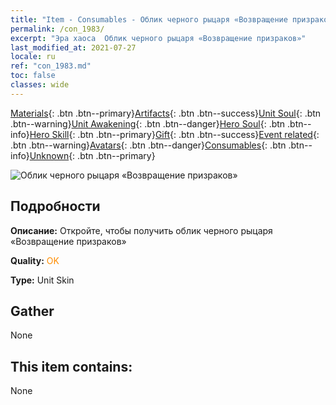 ```yaml
---
title: "Item - Consumables - Облик черного рыцаря «Возвращение призраков»"
permalink: /con_1983/
excerpt: "Эра хаоса  Облик черного рыцаря «Возвращение призраков»"
last_modified_at: 2021-07-27
locale: ru
ref: "con_1983.md"
toc: false
classes: wide
---
```

 [Materials](/ItemsRU/){: .btn .btn--primary}[Artifacts](/ItemsRU/Artifacts/){: .btn .btn--success}[Unit Soul](/ItemsRU/UnitSoul/){: .btn .btn--warning}[Unit Awakening](/ItemsRU/UnitAwakening/){: .btn .btn--danger}[Hero Soul](/ItemsRU/HeroSoul/){: .btn .btn--info}[Hero Skill](/ItemsRU/HeroSkill/){: .btn .btn--primary}[Gift](/ItemsRU/Gift/){: .btn .btn--success}[Event related](/ItemsRU/Events/){: .btn .btn--warning}[Avatars](/ItemsRU/Avatars/){: .btn .btn--danger}[Consumables](/ItemsRU/Consumables/){: .btn .btn--info}[Unknown](/ItemsRU/Unknown/){: .btn .btn--primary}

 ![Облик черного рыцаря «Возвращение призраков»](/images/u/ti_heianqishipifu.jpg)

## Подробности
 **Описание:** Откройте, чтобы получить облик черного рыцаря «Возвращение призраков»

 **Quality:** <span style="color: #FF8C00">OK</span>

 **Type:** Unit Skin

## Gather

  None

## This item contains:

  None

